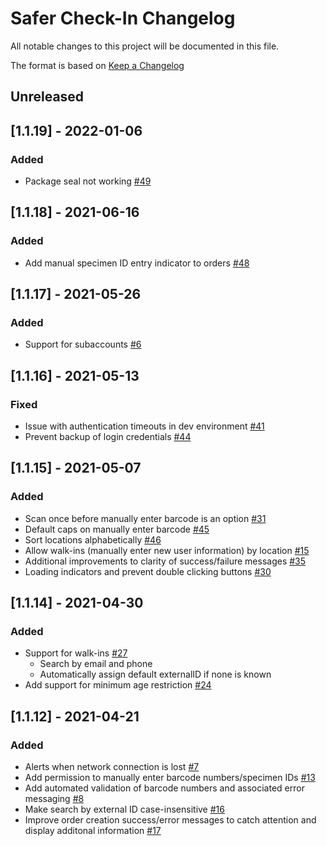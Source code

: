 # Safer Check-In Changelog
All notable changes to this project will be documented in this file.

The format is based on [Keep a Changelog](https://keepachangelog.com/en/1.0.0/)

## Unreleased

## [1.1.19] - 2022-01-06
### Added
- Package seal not working [#49](https://github.com/rokmetro/safer-check-in-app/issues/49)

## [1.1.18] - 2021-06-16
### Added
- Add manual specimen ID entry indicator to orders [#48](https://github.com/rokmetro/safer-check-in-app/issues/48)

## [1.1.17] - 2021-05-26
### Added
- Support for subaccounts [#6](https://github.com/rokmetro/safer-check-in-app/issues/6)

## [1.1.16] - 2021-05-13
### Fixed
- Issue with authentication timeouts in dev environment [#41](https://github.com/rokmetro/safer-check-in-app/issues/41)
- Prevent backup of login credentials [#44](https://github.com/rokmetro/safer-check-in-app/issues/44)

## [1.1.15] - 2021-05-07
### Added
 - Scan once before manually enter barcode is an option [#31](https://github.com/rokmetro/safer-check-in-app/issues/31)
 - Default caps on manually enter barcode [#45](https://github.com/rokmetro/safer-check-in-app/issues/45)
 - Sort locations alphabetically [#46](https://github.com/rokmetro/safer-check-in-app/issues/46)
 - Allow walk-ins (manually enter new user information) by location [#15](https://github.com/rokmetro/safer-check-in-app/issues/15)
 - Additional improvements to clarity of success/failure messages [#35](https://github.com/rokmetro/safer-check-in-app/issues/35)
 - Loading indicators and prevent double clicking buttons [#30](https://github.com/rokmetro/safer-check-in-app/issues/30)
 
 ## [1.1.14] - 2021-04-30
 ### Added
 - Support for walk-ins [#27](https://github.com/rokmetro/safer-check-in-app/issues/27)
	- Search by email and phone
	- Automatically assign default externalID if none is known
 - Add support for minimum age restriction [#24](https://github.com/rokmetro/safer-check-in-app/issues/24)

## [1.1.12] - 2021-04-21
### Added
 - Alerts when network connection is lost [#7](https://github.com/rokmetro/safer-check-in-app/issues/7)
 - Add permission to manually enter barcode numbers/specimen IDs [#13](https://github.com/rokmetro/safer-check-in-app/issues/13)
 - Add automated validation of barcode numbers and associated error messaging [#8](https://github.com/rokmetro/safer-check-in-app/issues/8)
 - Make search by external ID case-insensitive [#16](https://github.com/rokmetro/safer-check-in-app/issues/16)
 - Improve order creation success/error messages to catch attention and display additonal information [#17](https://github.com/rokmetro/safer-check-in-app/issues/17)